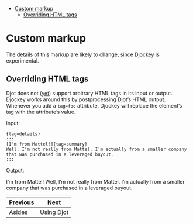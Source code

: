 <!--
  DO NOT EDIT THIS FILE DIRECTLY!
  It is generated by djockey.
-->
- [Custom markup](../basics/custom_markup.md#Custom-markup)
  - [Overriding HTML
    tags](../basics/custom_markup.md#Overriding-HTML-tags)

<div id="Custom-markup" class="section" id="Custom-markup">

# Custom markup

<div class="caution" tag="aside">

The details of this markup are likely to change, since Djockey is
experimental.

</div>

<div id="Overriding-HTML-tags" class="section"
id="Overriding-HTML-tags">

## Overriding HTML tags

Djot does not ([yet](https://github.com/jgm/djot/issues/240)) support
arbitrary HTML tags in its input or output. Djockey works around this by
postprocessing Djot’s HTML output. Whenever you add a `tag=foo`
attribute, Djockey will replace the element’s tag with the attribute’s
value.

Input:

``` djot
{tag=details}
:::
[I'm from Mattel!]{tag=summary}
Well, I'm not really from Mattel. I'm actually from a smaller company that was purchased in a leveraged buyout.
:::
```

Output:

<div tag="details">

<span tag="summary">I’m from Mattel!</span> Well, I’m not really from
Mattel. I’m actually from a smaller company that was purchased in a
leveraged buyout.

</div>

</div>

</div>


| Previous | Next |
| - | - |
| [Asides](../basics/asides.md) | [Using Djot](../basics/djot.md) |